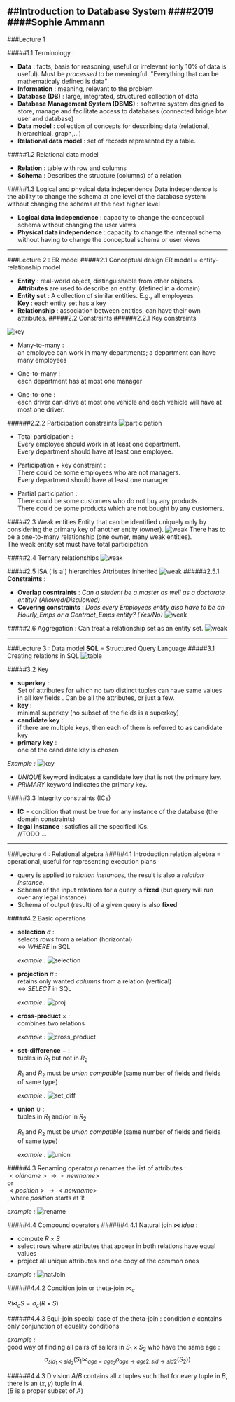 ##Introduction to Database System
####2019
####Sophie Ammann
---------
###Lecture 1

#####1.1 Terminology :
* **Data** : facts, basis for reasoning, useful or irrelevant (only 10% of data is useful). Must be *processed* to be meaningful. "Everything that can be mathematicaly defined is data"
* **Information** : meaning, relevant to the problem
* **Database (DB)** : large, integrated, structured collection of data
* **Database Management System (DBMS)** : software system designed to store,
manage and facilitate access to databases (connected bridge btw user and database)
* **Data model** : collection of concepts for describing data (relational, hierarchical, graph,...)
* **Relational data model** : set of records represented by a table.


#####1.2 Relational data model
* **Relation** : table with row and columns
* **Schema** : Describes the structure (columns) of a relation

#####1.3 Logical and physical data independence
Data independence is the ability to change the schema at one level of the database system without changing the schema at the next higher level

* **Logical data independence** : capacity to change the conceptual schema without changing the user views
* **Physical data independence** : capacity to change the internal schema without having to change the conceptual schema or user views

---------
###Lecture 2 : ER model
#####2.1 Conceptual design
ER model = entity-relationship model <br>
* **Entity** : real-world object, distinguishable from other objects. <br>
**Attributes** are used to describe an entity. (defined in a domain)
* **Entity set** : A collection of similar entities. E.g., all employees<br>
**Key** : each entity set has a key
* **Relationship** : association between entities, can have their own attributes.
#####2.2 Constraints
######2.2.1 Key constraints

![key](Images/key_constraints.png "key")
* Many-to-many : <br>
an employee can work in many departments; a department can have many employees

* One-to-many : <br>
each department has at most one manager

* One-to-one : <br>
each driver can drive at most one vehicle and each vehicle will have at most one driver.

######2.2.2 Participation constraints
![participation](Images/participation_constraints.png "key")
* Total participation : <br>
Every employee should work in
at least one department.<br>
Every department should have
at least one employee.

* Participation + key constraint :<br>
There could be some employees
who are not managers.<br>
Every department should have at
least one manager.

* Partial participation : <br>
There could be some customers
who do not buy any products. <br>
There could be some products
which are not bought by any
customers.<br>

#####2.3 Weak entities
Entity that can be identified uniquely only by considering the primary key of another entity (owner).
![weak](Images/weak_entity.png "weak")
There has to be a one-to-many relationship (one owner, many weak entities).<br>
The weak entity set must have total participation

#####2.4 Ternary relationships
![weak](Images/ternary_relation.png "weak")

#####2.5 ISA ('is a') hierarchies
Attributes inherited
![weak](Images/isa_hierarchie.png "weak")
######2.5.1 **Constraints** :
* **Overlap cosntraints** :
*Can a student be a master as well as a doctorate entity? (Allowed/Disallowed)*
* **Covering constraints** : *Does every Employees entity also have to be an Hourly_Emps or a Contract_Emps entity? (Yes/No)*
![weak](Images/example_hierarchie.png "weak")

#####2.6 Aggregation :
Can treat a relationship set as an entity set.
![weak](Images/aggregation.png "weak")


---------
###Lecture 3 : Data model
**SQL** = Structured Query Language
#####3.1 Creating relations in SQL
![table](images/sql_creation.png "key")

#####3.2 Key
* **superkey** : <br>
Set of attributes for which no two distinct tuples can have same values in all key fields . Can be all the attributes, or just a few.
* **key** :<br>
 minimal superkey (no subset of the fields is a superkey)
* **candidate key** :<br>
 if there are multiple keys, then each of them is referred to as candidate key
* **primary key** : <br>
one of the candidate key is chosen

*Example :*
![key](images/candidate_keys.png "key")
* *UNIQUE* keyword indicates a candidate key that is not the primary key.
* *PRIMARY* keyword indicates the primary key.

#####3.3 Integrity constraints (ICs)
* **IC** = condition that must be true for any instance of the database (the domain constraints)<br>
* **legal instance** : satisfies all the specified ICs.<br>
//TODO ...

---------
###Lecture 4 : Relational algebra
#####4.1 Introduction
relation algebra = operational, useful for representing execution plans <br>
* query is applied to *relation instances*, the result is also a *relation instance*.
* Schema of the input relations for a query is **fixed** (but query will run over any legal instance)
* Schema of output (result) of a given query is also **fixed**

#####4.2 Basic operations
* **selection** $\sigma$ :<br>
  selects *rows* from a relation (horizontal) <br>
  $\leftrightarrow$ *WHERE* in SQL

  *example :*
  ![selection](images/selection.png "sel")

* **projection** $\pi$ : <br>
  retains only wanted *columns* from a relation (vertical) <br>
  $\leftrightarrow$ *SELECT* in SQL

  *example :*
  ![proj](images/projection.png "proj")
* **cross-product** $\times$ :<br>
  combines two relations

  *example :*
  ![cross_product](images/cross_prod.png "cross")

* **set-difference** $-$ : <br>
  tuples in $R_1$ but not in $R_2$<br>

  $R_1$ and $R_2$ must be *union compatible* (same number of fields and fields of same type)

  *example :*
  ![set_diff](images/set_diff.png "set_diff")

* **union** $\cup$ : <br>
  tuples in $R_1$ and/or in $R_2$<br>

  $R_1$ and $R_2$ must be *union compatible* (same number of fields and fields of same type)

  *example :*
  ![union](images/union.png "sel")


#####4.3 Renaming operator $\rho$
renames the list of attributes :<br>
$<oldname> \longrightarrow <newname>$<br>
or<br>
$<position> \longrightarrow <newname>$<br>, where *position* starts at 1!

*example :*
![rename](images/rename.png "rename")

#####4.4 Compound operators
######4.4.1 Natural join $\Join$
*idea* : <br>
* compute $R \times S$
* select rows where attributes that appear in both relations have equal values
* project all unique attributes and one copy of the common ones <br>

*example :*
![natJoin](images/nat_join.png "natJoin")

######4.4.2 Condition join or theta-join $\Join_c$

$R\Join_c S = \sigma_c (R \times S)$

######4.4.3 Equi-join
special case of the theta-join : condition *c* contains only conjunction of equality conditions<br>

*example :*<br>
good way of finding all pairs of sailors in $S_1\times S_2$ who have the same age : <br>
$$
  \sigma_{sid_1 < sid_2}(S_1 \Join_{age = age_2}\rho _{age \rightarrow age2, sid \rightarrow sid2}(S_2))
$$

######4.4.3 Division
$A/B$ contains all $x$ tuples such that for every tuple in $B$, there is an $(x,y)$ tuple in $A$.<br>
($B$ is a proper subset of $A$)
